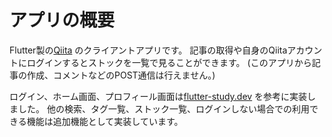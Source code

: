# アプリの概要

Flutter製の[Qiita](https://qiita.com/) のクライアントアプリです。
記事の取得や自身のQiitaアカウントにログインするとストックを一覧で見ることができます。
(このアプリから記事の作成、コメントなどのPOST通信は行えません。)

ログイン、ホーム画面、プロフィール画面は[flutter-study.dev](https://www.flutter-study.dev/create-app/qiita-app) を参考に実装しました。
他の検索、タグ一覧、ストック一覧、ログインしない場合での利用できる機能は追加機能として実装しています。



 
